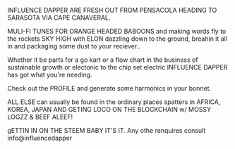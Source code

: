 INFLUENCE DAPPER ARE FRESH OUT FROM PENSACOLA HEADING TO SARASOTA VIA CAPE CANAVERAL.

MULI-FI TUNES FOR ORANGE HEADED BABOONS and making words fly to the rockets SKY HIGH with ELON dazzling down to the ground, breahin it all in and packaging some dust to your reciever..

Whether it be parts for a go kart or a flow chart in the business of sustainable growth or electonic to the chip set electric INFLUENCE DAPPER has got what you're needing.

Check out the PROFILE  and generate some harmonics in your bonnet.

ALL ELSE can usually be found in the ordinary places spatters in AFRICA, KOREA, JAPAN AND GETING LOCO ON THE BLOCKCHAIN w/ MOSSY LOGZZ & BEEF ALEEF!

gETTIN IN ON THE STEEM BABY IT'S IT.     Any othe renquires consult info@influencedapper 
